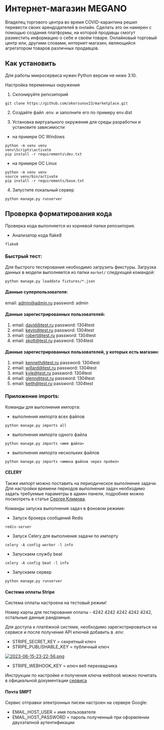 # Интернет-магазин MEGANO
Владелец торгового центра во время COVID-карантина решил перевести своих арендодателей в онлайн. Сделать это он намерен с помощью создания платформы, на которой продавцы смогут разместить информацию о себе и своём товаре. Онлайновый торговый центр или, другими словами, интернет-магазин, являющийся агрегатором товаров различных продавцов.

## Как установить
Для работы микросервиса нужен Python версии не ниже 3.10.    

Настройка переменных окружения  
1. Склонируйте репозиторий
```shell
git clone https://github.com/akorsunov23/marketplace.git
``` 
2. Создайте файл .env. и заполните его по примеру env.dist

3. Установка виртуального окружения для среды разработки и установите зависимости
 - на примере ОС Windows
```shell
python -m venv venv
venv\Scripts\activate
pip install -r requirements\dev.txt
```
 - на примере ОС Linux
```shell
python -m venv venv
source venv/bin/activate
pip install -r requirements/base.txt
```
4. Запустите локальный сервер
```shell
python manage.py runserver
``` 
## Проверка форматирования кода
Проверка кода выполняется из корневой папки репозитория.    
* Анализатор кода flake8  
```shell
flake8
```

### Быстрый тест:

Для быстрого тестирования необходимо загрузить фикстуры.
Загрузка данных в модели выполняется из папки `market/` следующей командой:

```shell
python manage.py loaddata fixtures/*.json
```

#### Данные cуперпользователя:

email: admin@admin.ru password: admin

#### Данные зарегистрированных пользователей:

1. email: david@test.ru password: 1304test
2. email: kevin@test.ru password: 1304test
3. email: robert@test.ru password: 1304test
4. email: skott@test.ru password: 1304test

#### Данные зарегистрированных пользователей, у которых есть магазин:

1. email: kenneth@test.ru password: 1304test
2. email: willard@test.ru password: 1304test
3. email: kyle@test.ru password: 1304test
4. email: glenn@test.ru password: 1304test
5. email: keith@test.ru password: 1304test  


### Приложение imports:

Команды для выполнения импорта:

- выполнения импорта всех файлов
````shell
python manage.py imports all
````
- выполнения импорта одного файла
````shell
python manage.py imports <имя файла>
````
- выполнения импорта нескольких файлов
````shell
python manage.py imports <имена файлов через пробел>
````

#### CELERY

Также импорт можно поставить на периодическое выполнение задачи.
Для настройки времени периодов выполнения задач необходимо задать требуемые параметры 
в админ панели, подробнее можно посмотреть в статье [Сергея Климова](https://habr.com/ru/articles/711590/).

Команды запуска выполнения задач в фоновом режиме:

- Запуск брокера сообщений Redis
````shell
redis-server
````
- Запуск Celery для выполнения задачи по импорту
````shell
celery -A config worker -l info
````
- Запускаем службу beat
````shell
celery -A config beat -l info
````
- Запускаем сервер
````shell
python manage.py runserver
````


#### Система оплаты Stripe

Система оплаты настроена на тестовый режим!

Номер карты для тестирования оплаты - 
4242 4242 4242 4242 4242, остальные данные рандомные.

Для доступа к платёжной системе, необходимо зарегистрироваться на сервисе и после получение API ключей добавить в .env:
- STRIPE_SECRET_KEY = секретный ключ
- STRIPE_PUBLISHABLE_KEY = публичный ключ

[![2023-06-15-23-22-56.png](https://i.postimg.cc/nrRkS4vm/2023-06-15-23-22-56.png)](https://postimg.cc/XB5dpy1N)

- STRIPE_WEBHOOK_KEY = ключ веб перехвадчика

Инструкции по настройке и получения ключа webhook можно почитать в официальной документации [сервиса](https://stripe.com/docs/stripe-cli#install)

#### Почта SMPT

Сервис отправки электронных писем настроен на сервере Google:

- EMAIL_HOST_USER = имя пользователя
- EMAIL_HOST_PASSWORD = пароль полученный при оформлении двухэтапной аутентификации
